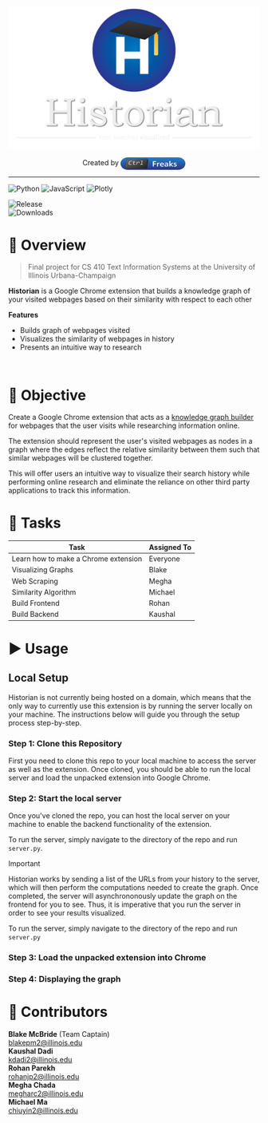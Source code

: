 <p align="center">
    <img src="assets/logo.png" width="600" alt="logo">
</p>
<p align="center">
    Created by
    <img src="assets/test.svg" width="130" height="25" align="center">
</p>

---

![Python](https://img.shields.io/badge/Python-%233776AB?style=for-the-badge&logo=python&logoColor=white&labelColor=%233776AB)
![JavaScript](https://img.shields.io/badge/JavaScript-%23F7DF1E?style=for-the-badge&logo=javascript&logoColor=black&labelColor=%23F7DF1E&color=%23F7DF1E)
![Plotly](https://img.shields.io/badge/PLOTLY-%233F4F75?style=for-the-badge&logo=plotly&logoColor=white&labelColor=%233F4F75&color=%233F4F75
)

![Release](https://img.shields.io/badge/release-Pre--Alpha-%23B5FF84?style=flat&logo=github&labelColor=%23181717)<br>
![Downloads](https://img.shields.io/badge/%E2%AC%87%EF%B8%8F_downloads-0-%23F1F1F1?style=flat&labelColor=%23181717)

# 🔎 Overview

> Final project for CS 410 Text Information Systems at the University of Illinois Urbana-Champaign

**Historian** is a Google Chrome extension that builds a knowledge graph of your visited webpages based on their similarity with respect to each other

**Features**
* Builds graph of webpages visited 
* Visualizes the similarity of webpages in history
* Presents an intuitive way to research

<br>

# 🎯 Objective

Create a Google Chrome extension that acts as a [knowledge graph builder](https://www.ibm.com/topics/knowledge-graph#:~:text=A%20knowledge%20graph%2C%20also%20known,the%20term%20knowledge%20%E2%80%9Cgraph.%E2%80%9D) for webpages that the user visits while researching information online.

The extension should represent the user's visited webpages as nodes in a graph where the edges reflect the relative similarity between them such that similar webpages will be clustered together.

This will offer users an intuitive way to visualize their search history while performing online research and eliminate the reliance on other third party applications to track this information.

# 📌 Tasks

| Task | Assigned To |
| --- | --- |
| Learn how to make a Chrome extension | Everyone |
| Visualizing Graphs | Blake |
| Web Scraping | Megha |
| Similarity Algorithm | Michael |
| Build Frontend | Rohan |
| Build Backend | Kaushal |

# ▶️ Usage

## Local Setup

Historian is not currently being hosted on a domain, which means that the only way to currently use this extension is by running the server locally on your machine. The instructions below will guide you through the setup process step-by-step.

### Step 1: Clone this Repository

First you need to clone this repo to your local machine to access the server as well as the extension. Once cloned, you should be able to run the local server and load the unpacked extension into Google Chrome.

### Step 2: Start the local server

Once you've cloned the repo, you can host the local server on your machine to enable the backend functionality of the extension.

To run the server, simply navigate to the directory of the repo and run `server.py`.

> [!IMPORTANT]
> Historian works by sending a list of the URLs from your history to the server, which will then perform the computations needed to create the graph. Once completed, the server will asynchrononously update the graph on the frontend for you to see. Thus, it is imperative that you run the server in order to see your results visualized. 

To run the server, simply navigate to the directory of the repo and run `server.py`

### Step 3: Load the unpacked extension into Chrome

### Step 4: Displaying the graph 

# 💙 Contributors

**Blake McBride** (Team Captain) <br> blakepm2@illinois.edu <br>
**Kaushal Dadi** <br> kdadi2@illinois.edu <br>
**Rohan Parekh** <br> rohanjp2@illinois.edu <br>
**Megha Chada** <br> megharc2@illinois.edu <br>
**Michael Ma** <br> chiuyin2@illinois.edu
